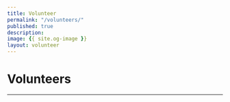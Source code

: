 ```yaml
---
title: Volunteer
permalink: "/volunteers/"
published: true
description:
image: {{ site.og-image }}
layout: volunteer
---
```


# Volunteers

---
